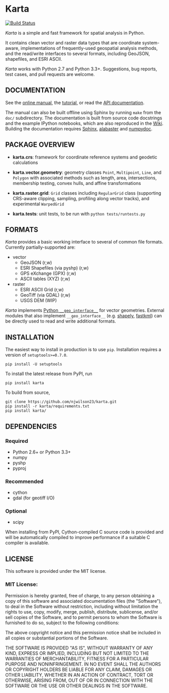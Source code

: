 # Karta

[![Build Status](https://travis-ci.org/njwilson23/karta.svg?branch=master)](https://travis-ci.org/njwilson23/karta)

*Karta* is a simple and fast framework for spatial analysis in Python.

It contains clean vector and raster data types that are coordinate system-aware,
implementations of frequently-used geospatial analysis methods, and the
read/write interfaces to several formats, including GeoJSON, shapefiles, and
ESRI ASCII.

*Karta* works with Python 2.7 and Python 3.3+. Suggestions, bug reports, test
cases, and pull requests are welcome.

## DOCUMENTATION

See the [online manual](http://www.ironicmtn.com/kartadocs/karta-manual.html),
the [tutorial](http://www.ironicmtn.com/kartadocs/tutorial.html), or read the
[API documentation](http://www.ironicmtn.com/kartadocs/reference.html).

The manual can also be built offline using Sphinx by running `make` from the
`doc/` subdirectory. The documentation is built from source code docstrings and
the example IPython notebooks, which are also reproduced in the
[Wiki](https://github.com/njwilson23/karta/wiki/Tutorial). Building the
documentation requires [Sphinx](http://sphinx-doc.org/),
[alabaster](https://github.com/bitprophet/alabaster) and
[numpydoc](https://github.com/numpy/numpydoc).

## PACKAGE OVERVIEW

- **karta.crs**: framework for coordinate reference systems and geodetic
  calculations

- **karta.vector.geometry**: geometry classes `Point`, `Multipoint`, `Line`, and
  `Polygon` with associated methods such as length, area, intersections,
  membership testing, convex hulls, and affine transformations

- **karta.raster.grid**: `Grid` classes including `RegularGrid` class
  (supporting CRS-aware clipping, sampling, profiling along vector tracks), and
  experimental `WarpedGrid`

- **karta.tests**: unit tests, to be run with `python tests/runtests.py`

## FORMATS

*Karta* provides a basic working interface to several of common file formats.
Currently partially-supported are:

- vector
    - GeoJSON (r,w)
    - ESRI Shapefiles (via pyshp) (r,w)
    - GPS eXchange (GPX) (r,w)
    - ASCII tables (XYZ) (r,w)
- raster
    - ESRI ASCII Grid (r,w)
    - GeoTiff (via GDAL) (r,w)
    - USGS DEM (WIP)

*Karta* implements [Python
`__geo_interface__`](https://gist.github.com/sgillies/2217756) for vector
geometries. External modules that also implement `__geo_interface__` (e.g.
[shapely](https://github.com/Toblerity/Shapely),
[fastkml](https://fastkml.readthedocs.org/en/latest/)) can be directly used to
read and write additional formats.

## INSTALLATION

The easiest way to install in production is to use `pip`. Installation requires
a version of `setuptools>=0.7.0`.

    pip install -U setuptools

To install the latest release from PyPI, run

    pip install karta

To build from source,

    git clone https://github.com/njwilson23/karta.git
    pip install -r karta/requirements.txt
    pip install karta/

## DEPENDENCIES

### Required

- Python 2.6+ or Python 3.3+
- numpy
- pyshp
- pyproj

### Recommended

- cython
- gdal (for geotiff I/O)

### Optional

- scipy

When installing from PyPI, Cython-compiled C source code is provided and will be
automatically compiled to improve performance if a suitable C compiler is
available.

## LICENSE

This software is provided under the MIT license.

### MIT License:

Permission is hereby granted, free of charge, to any person obtaining a copy of
this software and associated documentation files (the "Software"), to deal in
the Software without restriction, including without limitation the rights to
use, copy, modify, merge, publish, distribute, sublicense, and/or sell copies of
the Software, and to permit persons to whom the Software is furnished to do so,
subject to the following conditions:

The above copyright notice and this permission notice shall be included in all
copies or substantial portions of the Software.

THE SOFTWARE IS PROVIDED "AS IS", WITHOUT WARRANTY OF ANY KIND, EXPRESS OR
IMPLIED, INCLUDING BUT NOT LIMITED TO THE WARRANTIES OF MERCHANTABILITY, FITNESS
FOR A PARTICULAR PURPOSE AND NONINFRINGEMENT. IN NO EVENT SHALL THE AUTHORS OR
COPYRIGHT HOLDERS BE LIABLE FOR ANY CLAIM, DAMAGES OR OTHER LIABILITY, WHETHER
IN AN ACTION OF CONTRACT, TORT OR OTHERWISE, ARISING FROM, OUT OF OR IN
CONNECTION WITH THE SOFTWARE OR THE USE OR OTHER DEALINGS IN THE SOFTWARE.

